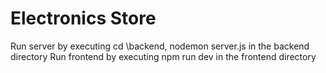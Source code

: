 # Electronics Store

Run server by executing cd \backend, nodemon server.js in the backend directory
Run frontend by executing npm run dev in the frontend directory
